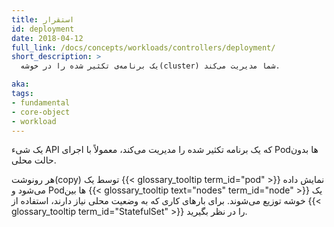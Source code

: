 ```yaml
---
title: استقرار
id: deployment
date: 2018-04-12
full_link: /docs/concepts/workloads/controllers/deployment/
short_description: >
  یک برنامه‌ی تکثیر شده را در خوشه(cluster) شما مدیریت می‌کند.

aka: 
tags:
- fundamental
- core-object
- workload
---
```

 یک شیء API که یک برنامه تکثیر شده را مدیریت می‌کند، معمولاً با اجرای Podها بدون حالت محلی.

<!--more--> 

هر رونوشت(copy) توسط یک {{< glossary_tooltip term_id="pod" >}} نمایش داده می‌شود و Podها بین {{< glossary_tooltip text="nodes" term_id="node" >}} یک خوشه توزیع می‌شوند.
برای بارهای کاری که به وضعیت محلی نیاز دارند، استفاده از {{< glossary_tooltip term_id="StatefulSet" >}} را در نظر بگیرید.
